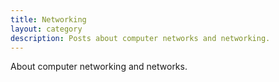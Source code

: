 ```yaml
---
title: Networking
layout: category
description: Posts about computer networks and networking.
---
```


About computer networking and networks.
